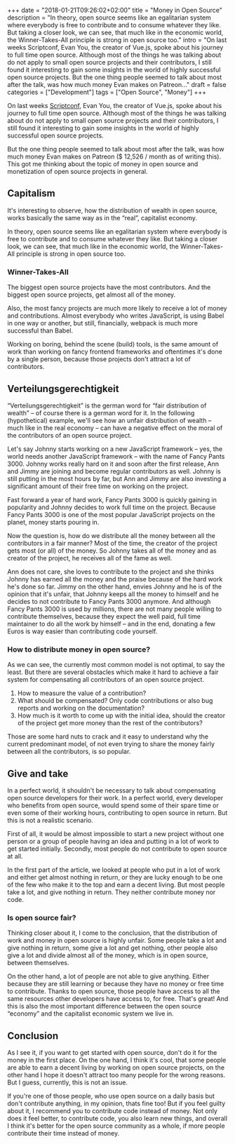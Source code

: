+++
date = "2018-01-21T09:26:02+02:00"
title = "Money in Open Source"
description = "In theory, open source seems like an egalitarian system where everybody is free to contribute and to consume whatever they like. But taking a closer look, we can see, that much like in the economic world, the Winner-Takes-All principle is strong in open source too."
intro = "On last weeks Scriptconf, Evan You, the creator of Vue.js, spoke about his journey to full time open source. Although most of the things he was talking about do not apply to small open source projects and their contributors, I still found it interesting to gain some insights in the world of highly successful open source projects. But the one thing people seemed to talk about most after the talk, was how much money Evan makes on Patreon..."
draft = false
categories = ["Development"]
tags = ["Open Source", "Money"]
+++

On last weeks [Scriptconf](https://scriptconf.org/speakers), Evan You, the creator of Vue.js, spoke about his journey to full time open source. Although most of the things he was talking about do not apply to small open source projects and their contributors, I still found it interesting to gain some insights in the world of highly successful open source projects.

But the one thing people seemed to talk about most after the talk, was how much money Evan makes on Patreon ($ 12,526 / month as of writing this). This got me thinking about the topic of money in open source and monetization of open source projects in general.

## Capitalism
It's interesting to observe, how the distribution of wealth in open source, works basically the same way as in the “real”, capitalist economy.

In theory, open source seems like an egalitarian system where everybody is free to contribute and to consume whatever they like. But taking a closer look, we can see, that much like in the economic world, the Winner-Takes-All principle is strong in open source too.

### Winner-Takes-All
The biggest open source projects have the most contributors. And the biggest open source projects, get almost all of the money.

Also, the most fancy projects are much more likely to receive a lot of money and contributions. Almost everybody who writes JavaScript, is using Babel in one way or another, but still, financially, webpack is much more successful than Babel.

Working on boring, behind the scene (build) tools, is the same amount of work than working on fancy frontend frameworks and oftentimes it's done by a single person, because those projects don't attract a lot of contributors.

## Verteilungsgerechtigkeit
“Verteilungsgerechtigkeit” is the german word for “fair distribution of wealth” – of course there is a german word for it. In the following (hypothetical) example, we'll see how an unfair distribution of wealth – much like in the real economy – can have a negative effect on the moral of the contributors of an open source project.

Let's say Johnny starts working on a new JavaScript framework – yes, the world needs another JavaScript framework – with the name of Fancy Pants 3000. Johnny works really hard on it and soon after the first release, Ann and Jimmy are joining and become regular contributors as well. Johnny is still putting in the most hours by far, but Ann and Jimmy are also investing a significant amount of their free time on working on the project.

Fast forward a year of hard work, Fancy Pants 3000 is quickly gaining in popularity and Johnny decides to work full time on the project. Because Fancy Pants 3000 is one of the most popular JavaScript projects on the planet, money starts pouring in.

Now the question is, how do we distribute all the money between all the contributors in a fair manner? Most of the time, the creator of the project gets most (or all) of the money. So Johnny takes all of the money and as creator of the project, he receives all of the fame as well.

Ann does not care, she loves to contribute to the project and she thinks Johnny has earned all the money and the praise because of the hard work he's done so far. Jimmy on the other hand, envies Johnny and he is of the opinion that it's unfair, that Johnny keeps all the money to himself and he decides to not contribute to Fancy Pants 3000 anymore. And although Fancy Pants 3000 is used by millions, there are not many people willing to contribute themselves, because they expect the well paid, full time maintainer to do all the work by himself – and in the end, donating a few Euros is way easier than contributing code yourself.

### How to distribute money in open source?
As we can see, the currently most common model is not optimal, to say the least. But there are several obstacles which make it hard to achieve a fair system for compensating all contributors of an open source project.

1. How to measure the value of a contribution?
2. What should be compensated? Only code contributions or also bug reports and working on the documentation?
3. How much is it worth to come up with the initial idea, should the creator of the project get more money than the rest of the contributors?

Those are some hard nuts to crack and it easy to understand why the current predominant model, of not even trying to share the money fairly between all the contributors, is so popular.

## Give and take
In a perfect world, it shouldn't be necessary to talk about compensating open source developers for their work. In a perfect world, every developer who benefits from open source, would spend some of their spare time or even some of their working hours, contributing to open source in return. But this is not a realistic scenario.

First of all, it would be almost impossible to start a new project without one person or a group of people having an idea and putting in a lot of work to get started initially. Secondly, most people do not contribute to open source at all.

In the first part of the article, we looked at people who put in a lot of work and either get almost nothing in return, or they are lucky enough to be one of the few who make it to the top and earn a decent living. But most people take a lot, and give nothing in return. They neither contribute money nor code.

### Is open source fair?
Thinking closer about it, I come to the conclusion, that the distribution of work and money in open source is highly unfair. Some people take a lot and give nothing in return, some give a lot and get nothing, other people also give a lot and divide almost all of the money, which is in open source, between themselves.

On the other hand, a lot of people are not able to give anything. Either because they are still learning or because they have no money or free time to contribute. Thanks to open source, those people have access to all the same resources other developers have access to, for free. That's great! And this is also the most important difference between the open source “economy” and the capitalist economic system we live in.

## Conclusion
As I see it, if you want to get started with open source, don't do it for the money in the first place. On the one hand, I think it's cool, that some people are able to earn a decent living by working on open source projects, on the other hand I hope it doesn't attract too many people for the wrong reasons. But I guess, currently, this is not an issue.

If you're one of those people, who use open source on a daily basis but don't contribute anything, in my opinion, thats fine too! But if you feel guilty about it, I recommend you to contribute code instead of money. Not only does it feel better, to contribute code, you also learn new things, and overall I think it's better for the open source community as a whole, if more people contribute their time instead of money.
